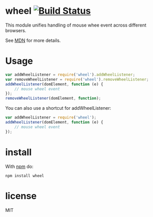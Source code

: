 # wheel  [![Build Status](https://travis-ci.org/anvaka/wheel.svg)](https://travis-ci.org/anvaka/wheel)

This module unifies handling of mouse whee event across different browsers.

See [MDN](https://developer.mozilla.org/en-US/docs/Web/Reference/Events/wheel?redirectlocale=en-US&redirectslug=DOM%2FMozilla_event_reference%2Fwheel)
for more details.

# Usage

``` js
var addWheelListener = require('wheel').addWheelListener;
var removeWheelListener = require('wheel').removeWheelListener;
addWheelListener(domElement, function (e) {
	// mouse wheel event
});
removeWheelListener(domElement, function);
```

You can also use a shortcut for addWheelListener:

``` js
var addWheelListener = require('wheel');
addWheelListener(domElement, function (e) {
	// mouse wheel event
});
```

# install

With [npm](https://npmjs.org) do:

```
npm install wheel
```

# license

MIT
